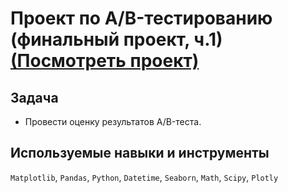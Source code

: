 # Проект по А/B-тестированию (финальный проект, ч.1) [(Посмотреть проект)](https://github.com/alexeybutyrin/YPracticum/blob/0c38e82688d6ce5a02d60f9fbe78181ba4063396/12.1_AB%20%20%D1%82%D0%B5%D1%81%D1%82/%D0%9E%D1%86%D0%B5%D0%BD%D0%BA%D0%B0%20%D1%80%D0%B5%D0%B7%D1%83%D0%BB%D1%8C%D1%82%D0%B0%D1%82%D0%BE%D0%B2%20A%3AB-%D1%82%D0%B5%D1%81%D1%82%D0%B0.ipynb)

## Задача
* Провести оценку результатов A/B-теста.

## Используемые навыки и инструменты
`Matplotlib`, `Pandas`, `Python`, `Datetime`, `Seaborn`, `Math`, `Scipy`, `Plotly`


